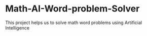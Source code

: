 # Math-AI-Word-problem-Solver
This project helps us to solve math word problems using Artificial Intelligence
